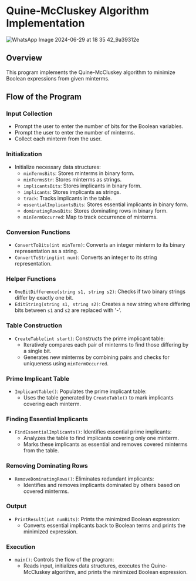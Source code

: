 # Quine-McCluskey Algorithm Implementation


![WhatsApp Image 2024-06-29 at 18 35 42_9a39312e](https://github.com/Ashishupadhyaygit0001/Quine-Mccluskey-Minimization-Algorithm/assets/161508428/38cabcc7-ccf2-498e-8f54-c04e3b8f4e05)

## Overview
This program implements the Quine-McCluskey algorithm to minimize Boolean expressions from given minterms.


## Flow of the Program

### Input Collection
- Prompt the user to enter the number of bits for the Boolean variables.
- Prompt the user to enter the number of minterms.
- Collect each minterm from the user.

### Initialization
- Initialize necessary data structures:
  - `minTermsBits`: Stores minterms in binary form.
  - `minTermsStr`: Stores minterms as strings.
  - `implicantsBits`: Stores implicants in binary form.
  - `implicants`: Stores implicants as strings.
  - `track`: Tracks implicants in the table.
  - `essentialImplicantsBits`: Stores essential implicants in binary form.
  - `dominatingRowsBits`: Stores dominating rows in binary form.
  - `minTermOccurred`: Map to track occurrence of minterms.

### Conversion Functions
- `ConvertToBits(int minTerm)`: Converts an integer minterm to its binary representation as a string.
- `ConvertToString(int num)`: Converts an integer to its string representation.

### Helper Functions
- `OneBitDifference(string s1, string s2)`: Checks if two binary strings differ by exactly one bit.
- `EditString(string s1, string s2)`: Creates a new string where differing bits between `s1` and `s2` are replaced with '-'.

### Table Construction
- `CreateTable(int start)`: Constructs the prime implicant table:
  - Iteratively compares each pair of minterms to find those differing by a single bit.
  - Generates new minterms by combining pairs and checks for uniqueness using `minTermOccurred`.

### Prime Implicant Table
- `ImplicantTable()`: Populates the prime implicant table:
  - Uses the table generated by `CreateTable()` to mark implicants covering each minterm.

### Finding Essential Implicants
- `FindEssentialImplicants()`: Identifies essential prime implicants:
  - Analyzes the table to find implicants covering only one minterm.
  - Marks these implicants as essential and removes covered minterms from the table.

### Removing Dominating Rows
- `RemoveDominatingRows()`: Eliminates redundant implicants:
  - Identifies and removes implicants dominated by others based on covered minterms.

### Output
- `PrintResult(int numBits)`: Prints the minimized Boolean expression:
  - Converts essential implicants back to Boolean terms and prints the minimized expression.

### Execution
- `main()`: Controls the flow of the program:
  - Reads input, initializes data structures, executes the Quine-McCluskey algorithm, and prints the minimized Boolean expression.


